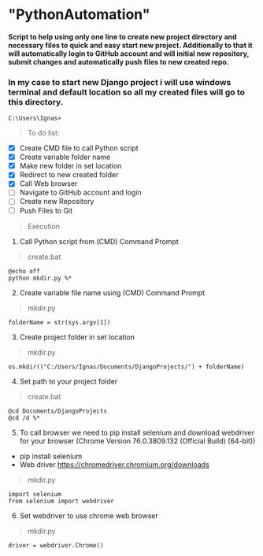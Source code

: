 # "PythonAutomation" 
#### Script to help using only one line to create new project directory and necessary files to quick and easy start new project. Additionally to that it will automatically login to GitHub account and will initial new repository, submit changes and automatically push files to new created repo.

### In my case to start new Django project i will use windows terminal and default location so all my created files will go to this directory. 
``` 
C:\Users\Ignas>
```
> To do list:
- [x] Create CMD file to call Python script
- [x] Create variable folder name
- [x] Make new folder in set location
- [x] Redirect to new created folder
- [x] Call Web browser
- [ ] Navigate to GitHub account and login
- [ ] Create new Repository
- [ ] Push Files to Git

>Execution 
1. Call Python script from (CMD) Command Prompt
> create.bat
```
@echo off
python mkdir.py %*
```
<!-- 1.1 Import 
```
import os
import sys
``` -->

2. Create variable file name using (CMD) Command Prompt
> mkdir.py
```
folderName = str(sys.argv[1])
```
3. Create project folder in set location
> mkdir.py
```
os.mkdir(("C:/Users/Ignas/Documents/DjangoProjects/") + folderName)
```
4. Set path to your project folder 
> create.bat
```
@cd Documents/DjangoProjects
@cd /d %*
```
5. To call browser we need to pip install selenium and download webdriver for your browser (Chrome Version 76.0.3809.132 (Official Build) (64-bit))
- pip install selenium
- Web driver <https://chromedriver.chromium.org/downloads>
> mkdir.py
```
import selenium
from selenium import webdriver
```
6. Set webdriver to use chrome web browser
> mkdir.py
```
driver = webdriver.Chrome()
```